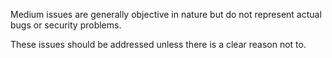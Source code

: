 Medium issues are generally objective in nature but do not represent actual
bugs or security problems.

These issues should be addressed unless there is a clear reason not to.